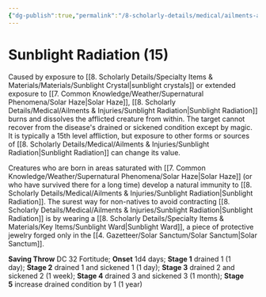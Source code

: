 ```yaml
---
{"dg-publish":true,"permalink":"/8-scholarly-details/medical/ailments-and-injuries/sunblight-radiation/","noteIcon":""}
---
```


# Sunblight Radiation (15)

Caused by exposure to [[8. Scholarly Details/Specialty Items & Materials/Materials/Sunblight Crystal\|sunblight crystals]] or extended exposure to [[7. Common Knowledge/Weather/Supernatural Phenomena/Solar Haze\|Solar Haze]], [[8. Scholarly Details/Medical/Ailments & Injuries/Sunblight Radiation\|Sunblight Radiation]] burns and dissolves the afflicted creature from within. The target cannot recover from the disease's drained or sickened condition except by magic. It is typically a 15th level affliction, but exposure to other forms or sources of [[8. Scholarly Details/Medical/Ailments & Injuries/Sunblight Radiation\|Sunblight Radiation]] can change its value. 

Creatures who are born in areas saturated with [[7. Common Knowledge/Weather/Supernatural Phenomena/Solar Haze\|Solar Haze]] (or who have survived there for a long time) develop a natural immunity to [[8. Scholarly Details/Medical/Ailments & Injuries/Sunblight Radiation\|Sunblight Radiation]]. The surest way for non-natives to avoid contracting [[8. Scholarly Details/Medical/Ailments & Injuries/Sunblight Radiation\|Sunblight Radiation]] is by wearing a [[8. Scholarly Details/Specialty Items & Materials/Key Items/Sunblight Ward\|Sunblight Ward]], a piece of protective jewelry forged only in the [[4. Gazetteer/Solar Sanctum/Solar Sanctum\|Solar Sanctum]]. 

**Saving Throw** DC 32 Fortitude; **Onset** 1d4 days; **Stage 1** drained 1 (1 day); **Stage 2** drained 1 and sickened 1 (1 day); **Stage 3** drained 2 and sickened 2 (1 week); **Stage 4** drained 3 and sickened 3 (1 month); **Stage 5** increase drained condition by 1 (1 year)
